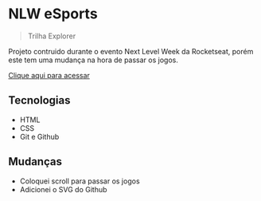 # NLW eSports 

> Trilha Explorer

Projeto contruido durante o evento Next Level Week da Rocketseat, porém este tem uma mudança na hora de passar os jogos. 

[Clique aqui para acessar](https://gleizioliveira.github.io/Altera-es_NLW_eSports/)

## Tecnologias 

- HTML
- CSS
- Git e Github

## Mudanças 

- Coloquei scroll para passar os jogos
- Adicionei o SVG do Github 
